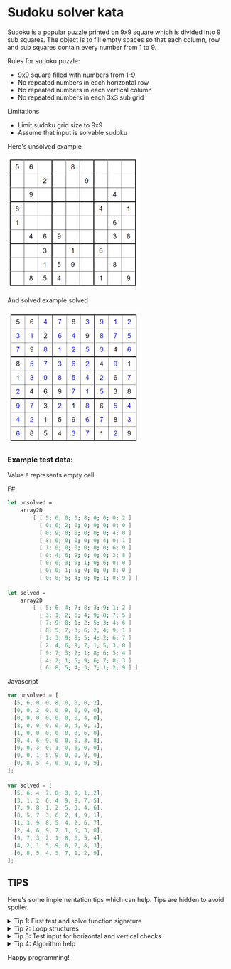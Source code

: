 # Sudoku solver kata

Sudoku is a popular puzzle printed on 9x9 square which is divided into 9 sub squares.
The object is to fill empty spaces so that each column, row and sub squares contain every number from 1 to 9.

Rules for sudoku puzzle:
* 9x9 square filled with numbers from 1-9
* No repeated numbers in each horizontal row
* No repeated numbers in each vertical column
* No repeated numbers in each 3x3 sub grid

Limitations
* Limit sudoku grid size to 9x9
* Assume that input is solvable sudoku

Here's unsolved example

![Unsolved](unsolved.png)

And solved example solved

![Solved](solved.png)

### Example test data:

Value `0` represents empty cell.

F#
~~~fsharp
let unsolved =
    array2D
        [ [ 5; 6; 0; 0; 8; 0; 0; 0; 2 ]
          [ 0; 0; 2; 0; 0; 9; 0; 0; 0 ]
          [ 0; 9; 0; 0; 0; 0; 0; 4; 0 ]
          [ 8; 0; 0; 0; 0; 0; 4; 0; 1 ]
          [ 1; 0; 0; 0; 0; 0; 0; 6; 0 ]
          [ 0; 4; 6; 9; 0; 0; 0; 3; 8 ]
          [ 0; 0; 3; 0; 1; 0; 6; 0; 0 ]
          [ 0; 0; 1; 5; 9; 0; 0; 8; 0 ]
          [ 0; 8; 5; 4; 0; 0; 1; 0; 9 ] ]

let solved =
    array2D
        [ [ 5; 6; 4; 7; 8; 3; 9; 1; 2 ]
          [ 3; 1; 2; 6; 4; 9; 8; 7; 5 ]
          [ 7; 9; 8; 1; 2; 5; 3; 4; 6 ]
          [ 8; 5; 7; 3; 6; 2; 4; 9; 1 ]
          [ 1; 3; 9; 8; 5; 4; 2; 6; 7 ]
          [ 2; 4; 6; 9; 7; 1; 5; 3; 8 ]
          [ 9; 7; 3; 2; 1; 8; 6; 5; 4 ]
          [ 4; 2; 1; 5; 9; 6; 7; 8; 3 ]
          [ 6; 8; 5; 4; 3; 7; 1; 2; 9 ] ]
~~~

Javascript

```javascript
var unsolved = [
  [5, 6, 0, 0, 8, 0, 0, 0, 2],
  [0, 0, 2, 0, 0, 9, 0, 0, 0],
  [0, 9, 0, 0, 0, 0, 0, 4, 0],
  [8, 0, 0, 0, 0, 0, 4, 0, 1],
  [1, 0, 0, 0, 0, 0, 0, 6, 0],
  [0, 4, 6, 9, 0, 0, 0, 3, 8],
  [0, 0, 3, 0, 1, 0, 6, 0, 0],
  [0, 0, 1, 5, 9, 0, 0, 8, 0],
  [0, 8, 5, 4, 0, 0, 1, 0, 9],
];

var solved = [
  [5, 6, 4, 7, 8, 3, 9, 1, 2],
  [3, 1, 2, 6, 4, 9, 8, 7, 5],
  [7, 9, 8, 1, 2, 5, 3, 4, 6],
  [8, 5, 7, 3, 6, 2, 4, 9, 1],
  [1, 3, 9, 8, 5, 4, 2, 6, 7],
  [2, 4, 6, 9, 7, 1, 5, 3, 8],
  [9, 7, 3, 2, 1, 8, 6, 5, 4],
  [4, 2, 1, 5, 9, 6, 7, 8, 3],
  [6, 8, 5, 4, 3, 7, 1, 2, 9],
];
```

## TIPS

Here's some implementation tips which can help. Tips are hidden to avoid spoiler.

<details>
<summary>Tip 1: First test and solve function signature</summary>

Solve should take `unsolved` 2d array as input and return `solved` 2d array as result.
Write solve function and test which asserts that when given unsolved input solve returns solved result.

Make sure to assert 2d array contents properly.

</details>

<details>
<summary>Tip 2: Loop structures </summary>

Solving algorithm should iterate all cells and replace them with solved result.

Write test to assert that all empty cells are changed to -1 for example.
After implementing this you should have base looping structures in place for starting to add logic. 
</details>

<details>
<summary>Tip 3: Test input for horizontal and vertical checks</summary>

You can reuse solved test data and just empty one column or row to use as a input for solve function.

</details>

<details>
<summary>Tip 4: Algorithm help</summary>

One way to solve problem is to use backtracking and recursion

    1. For each cell in grid
    2. For each number in 1 to 9 
    3. check if number can be placed into cell
    4. if yes, place number into grid and try to solve again with updated grid
    5. if no, remove placed number and check next number

</details>

Happy programming!
